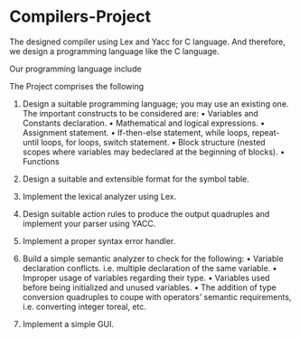 # Compilers-Project

The designed compiler using Lex and Yacc for C language. And therefore, we design a programming language like the C language.


Our programming language include

The Project comprises the following
1. Design a suitable programming language; you may use an existing
one. The important constructs to be considered are:
• Variables and Constants declaration.
• Mathematical and logical expressions.
• Assignment statement.
• If-then-else statement, while loops, repeat-until loops, for loops,
switch statement.
• Block structure (nested scopes where variables may bedeclared
at the beginning of blocks).
• Functions

2. Design a suitable and extensible format for the symbol table.
3. Implement the lexical analyzer using Lex.
4. Design suitable action rules to produce the output quadruples and
implement your parser using YACC.
5. Implement a proper syntax error handler.
6. Build a simple semantic analyzer to check for the following:
• Variable declaration conflicts. i.e. multiple declaration of the same
variable.
• Improper usage of variables regarding their type.
• Variables used before being initialized and unused variables.
• The addition of type conversion quadruples to coupe with
operators’ semantic requirements, i.e. converting integer toreal,
etc.
7. Implement a simple GUI.
